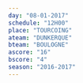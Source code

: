 ```yaml
---
day: "08-01-2017"
schedule: "12H00"
place: "TOURCOING"
ateam: "DUNKERQUE"
bteam: "BOULOGNE"
ascore: "16"
bscore: "4"
season: "2016-2017"
---
```

